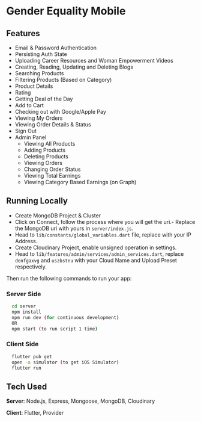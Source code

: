 # Gender Equality Mobile

## Features
- Email & Password Authentication
- Persisting Auth State
- Uploading Career Resources and Woman Empowerment Videos
- Creating, Reading, Updating and Deleting Blogs
- Searching Products
- Filtering Products (Based on Category)
- Product Details
- Rating
- Getting Deal of the Day
- Add to Cart
- Checking out with Google/Apple Pay
- Viewing My Orders
- Viewing Order Details & Status
- Sign Out
- Admin Panel
    - Viewing All Products
    - Adding Products
    - Deleting Products
    - Viewing Orders
    - Changing Order Status
    - Viewing Total Earnings
    - Viewing Category Based Earnings (on Graph)


## Running Locally

- Create MongoDB Project & Cluster
- Click on Connect, follow the process where you will get the uri.- Replace the MongoDB uri with yours in ```server/index.js```.
- Head to ```lib/constants/global_variables.dart``` file, replace <yourip> with your IP Address. 
- Create Cloudinary Project, enable unsigned operation in settings.
- Head to ```lib/features/admin/services/admin_services.dart```, replace ```denfgaxvg``` and ```uszbstnu``` with your Cloud Name and Upload Preset respectively.

Then run the following commands to run your app:

### Server Side
```bash
  cd server
  npm install
  npm run dev (for continuous development)
  OR
  npm start (to run script 1 time)
```

### Client Side
```bash
  flutter pub get
  open -a simulator (to get iOS Simulator)
  flutter run
```

## Tech Used
**Server**: Node.js, Express, Mongoose, MongoDB, Cloudinary

**Client**: Flutter, Provider
    
